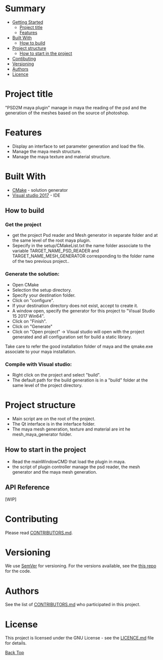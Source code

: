 <a id="Top"></a> 
# Summary 
* [Getting Started](#Getting_Started)
  * [Project title](#Project_title)
  * [Features](#Features)
* [Built With](#Built_With)
  * [How to build](#How_to_build)
* [Project structure](#Project_structure)
  * [How to start in the project](#How_to_start_in_the_project)
* [Contibuting](#Contibuting)
* [Versioning](#Versioning)
* [Authors](#Authors)
* [Licence](#Licence)

<a id="Project_title"></a>
# Project title
"PSD2M maya plugin" manage in maya the reading of the psd and the generation of the meshes based on the source of photoshop.

<a id="Features"></a>
# Features
- Display an interface to set parameter generation and load the file.
- Manage the maya mesh structure.
- Manage the maya texture and material structure.

<a id="Built_With"></a>
# Built With
* [CMake](https://cmake.org/download/) - solution generator
* [Visual studio 2017](https://visualstudio.microsoft.com/fr/downloads/) - IDE 

<a id="How_to_Build"></a>
## How to build

### Get the project
-  get the project Psd reader and Mesh generator in separate folder and at the same level of the root maya plugin.
-  Sepecify in the setup/CMakeList.txt the name folder associate to the variable TARGET_NAME_PSD_READER and TARGET_NAME_MESH_GENERATOR corresponding to the folder name of the two previous project..

### Generate the solution:
- Open CMake
- Selection the setup directory.
- Specify your destination folder.
- Click on "configure".
- If your destination directory does not exist, accept to create it.
- A window open, specify the generator for this project to "Visual Studio 15 2017 Win64".
- Click on "Finish".
- Click on "Generate"
- Click on "Open project" -> Visual studio will open with the project generated and all configuration set for build a static library.

Take care to refer the good installation folder of maya and the qmake.exe associate to your maya installation.

### Compile with Visual studio:
- Right click on the project and select "build".
- The default path for the build generation is in a "build" folder at the same level of the project directory.

<a id="Project_structure"></a>
# Project structure
- Main script are on the root of the project.
- The Qt interface is in the interface folder.
- The maya mesh generation, texture and material are int he mesh_maya_generator folder.

<a id="How_to_start_in_the_project"></a>
## How to start in the project
- Read the mainWindowCMD that load the plugin in maya.
- the script of plugin controller manage the psd reader, the mesh generator and the maya mesh generation.

<a id="API_Reference"></a>
## API Reference
[WIP]

<a id="Contibuting"></a>
# Contributing
Please read [CONTRIBUTORS.md](CONTRIBUTORS.md).

<a id="Versionning"></a>
# Versioning
We use [SemVer](http://semver.org/) for versioning. For the versions available, see the [this repo](https://gitlab-ee.cdrin.com/1718_26_EDF/psd2m_psd_reader/tree/master) for the code. 

<a id="Authors"></a>
# Authors
See the list of [CONTRIBUTORS.md](CONTRIBUTORS.md) who participated in this project.

<a id="Licence"></a>
# License
This project is licensed under the GNU License - see the [LICENCE.md](LICENCE.md) file for details.

[Back Top](#Top)